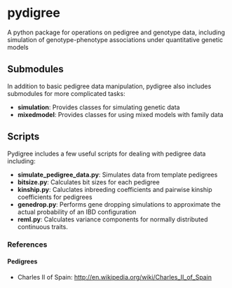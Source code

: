 pydigree
========

A python package for operations on pedigree and genotype data, including simulation of genotype-phenotype associations under quantitative genetic models

Submodules
-----
In addition to basic pedigree data manipulation, pydigree also includes submodules for more complicated tasks:
* __simulation__: Provides classes for simulating genetic data
* __mixedmodel__: Provides classes for using mixed models with family data

Scripts
-----
Pydigree includes a few useful scripts for dealing with pedigree data including:
* __simulate\_pedigree\_data.py__: Simulates data from template pedigrees
* __bitsize.py__: Calculates bit sizes for each pedigree
* __kinship.py__: Caluclates inbreeding coefficients and pairwise kinship coefficients for pedigrees
* __genedrop.py__: Performs gene dropping simulations to approximate the actual probability of an IBD configuration
* __reml.py__: Calculates variance components for normally distributed continuous traits.

### References 
#### Pedigrees
* Charles II of Spain: http://en.wikipedia.org/wiki/Charles_II_of_Spain
